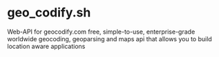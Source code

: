 # geo_codify.sh
Web-API for geocodify.com free, simple-to-use, enterprise-grade worldwide geocoding, geoparsing and maps api that allows you to build location aware applications
